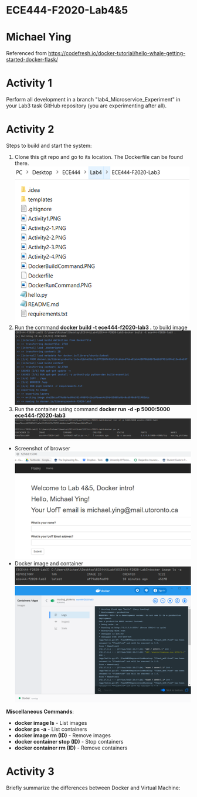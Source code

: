 # ECE444-F2020-Lab4&5

# Michael Ying
Referenced from https://codefresh.io/docker-tutorial/hello-whale-getting-started-docker-flask/

[ss1]: DockerfileLocation.PNG "Dockerfile Location"
[ss2]: DockerBuildCommand.PNG "Docker Build"
[ss3]: DockerRunCommand.PNG "Docker Run"
[ss4]: DockerImage.PNG "Docker Image"
[ss5]: DockerContainer.PNG "Docker Container"
[ss6]: Browser.PNG "Browser"

# Activity 1
Perform all development in a branch "lab4_Microservice_Experiment" in your Lab3 task GitHub repository (you are experimenting after all).
# Activity 2
Steps to build and start the system:
1. Clone this git repo and go to its location. The Dockerfile can be found there.
![alt text][ss1]
2. Run the command **docker build -t ece444-f2020-lab3 .** to build image
![alt text][ss2]
3. Run the container using command **docker run -d -p 5000:5000 ece444-f2020-lab3**
![alt text][ss3]

- Screenshot of browser
![alt text][ss6]
- Docker image and container
![alt text][ss4]
![alt text][ss5]

**Miscellaneous Commands**:
- **docker image ls** - List images
- **docker ps -a** - List containers
- **docker image rm (ID)** - Remove images
- **docker container stop (ID)** - Stop containers
- **docker container rm (ID)** - Remove containers

# Activity 3
Briefly summarize the differences between Docker and Virtual Machine: